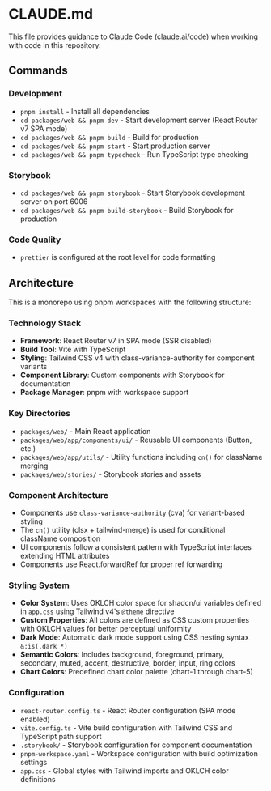 # CLAUDE.md

This file provides guidance to Claude Code (claude.ai/code) when working with code in this repository.

## Commands

### Development
- `pnpm install` - Install all dependencies
- `cd packages/web && pnpm dev` - Start development server (React Router v7 SPA mode)
- `cd packages/web && pnpm build` - Build for production
- `cd packages/web && pnpm start` - Start production server
- `cd packages/web && pnpm typecheck` - Run TypeScript type checking

### Storybook
- `cd packages/web && pnpm storybook` - Start Storybook development server on port 6006
- `cd packages/web && pnpm build-storybook` - Build Storybook for production

### Code Quality
- `prettier` is configured at the root level for code formatting

## Architecture

This is a monorepo using pnpm workspaces with the following structure:

### Technology Stack
- **Framework**: React Router v7 in SPA mode (SSR disabled)
- **Build Tool**: Vite with TypeScript
- **Styling**: Tailwind CSS v4 with class-variance-authority for component variants
- **Component Library**: Custom components with Storybook for documentation
- **Package Manager**: pnpm with workspace support

### Key Directories
- `packages/web/` - Main React application
- `packages/web/app/components/ui/` - Reusable UI components (Button, etc.)
- `packages/web/app/utils/` - Utility functions including `cn()` for className merging
- `packages/web/stories/` - Storybook stories and assets

### Component Architecture
- Components use `class-variance-authority` (cva) for variant-based styling
- The `cn()` utility (clsx + tailwind-merge) is used for conditional className composition
- UI components follow a consistent pattern with TypeScript interfaces extending HTML attributes
- Components use React.forwardRef for proper ref forwarding

### Styling System
- **Color System**: Uses OKLCH color space for shadcn/ui variables defined in `app.css` using Tailwind v4's `@theme` directive
- **Custom Properties**: All colors are defined as CSS custom properties with OKLCH values for better perceptual uniformity
- **Dark Mode**: Automatic dark mode support using CSS nesting syntax `&:is(.dark *)`
- **Semantic Colors**: Includes background, foreground, primary, secondary, muted, accent, destructive, border, input, ring colors
- **Chart Colors**: Predefined chart color palette (chart-1 through chart-5)

### Configuration
- `react-router.config.ts` - React Router configuration (SPA mode enabled)
- `vite.config.ts` - Vite build configuration with Tailwind CSS and TypeScript path support
- `.storybook/` - Storybook configuration for component documentation
- `pnpm-workspace.yaml` - Workspace configuration with build optimization settings
- `app.css` - Global styles with Tailwind imports and OKLCH color definitions